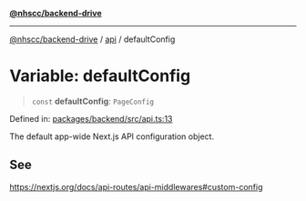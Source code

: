 [**@nhscc/backend-drive**](../../README.md)

***

[@nhscc/backend-drive](../../README.md) / [api](../README.md) / defaultConfig

# Variable: defaultConfig

> `const` **defaultConfig**: `PageConfig`

Defined in: [packages/backend/src/api.ts:13](https://github.com/nhscc/drive.api.hscc.bdpa.org/blob/df5b4b7c72e05ed9c30cb0da8579abce7387b8fa/packages/backend/src/api.ts#L13)

The default app-wide Next.js API configuration object.

## See

https://nextjs.org/docs/api-routes/api-middlewares#custom-config
